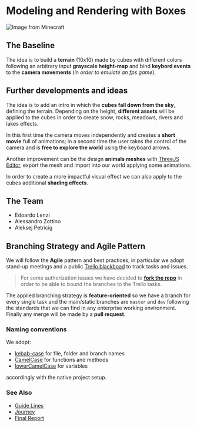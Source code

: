 # Modeling and Rendering with Boxes

![Image from Minecraft](https://jordanweagly.files.wordpress.com/2012/02/figure_4.png)

## The Baseline

The idea is to build a **terrain** (10x10) made by cubes with different colors following an arbitrary input **grayscale height-map** and bind **keybord events** to the **camera movements** (*in order to emulate an fps game*).


## Further developments and ideas

The idea is to add an intro in which the **cubes fall down from the sky**, defining the terrain. 
Depending on the height, **different assets** will be applied to the cubes in order to create snow, rocks, meadows, rivers and lakes effects.

In this first time the camera moves independently and creates a **short movie** full of animations; in a second time the user takes the control of the camera and is **free to explore the world** using the keyboard arrows.

Another improvement can be the design **animals meshes** with [ThreeJS Editor](https://threejs.org/editor/), export the mesh and import into our world applying some animations.

In order to create a more impactful visual effect we can also apply to the cubes additional **shading effects**.


## The Team

* Edoardo Lenzi
* Alessandro Zottino
* Aleksej Petricig


## Branching Strategy and Agile Pattern

We will follow the **Agile** pattern and best practices, in particular we adopt stand-up meetings and a public [Trello blackboad](https://trello.com/b/GHashjJM/cubes-2019) to track tasks and issues. 

> For some authorization issues we have decided to [**fork the repo**](https://github.com/EdoardoLenzi9/cubes-2019-zottino-petricig-lenzi-fork) in order to be able to bound the branches to the Trello tasks.

The applied branching strategy is **feature-oriented** so we have a branch for every single task and the main/static branches are `master` and `dev` following the standards that we can find in any enterprise working environment. Finally any merge will be made by a **pull request**. 


### Naming conventions

We adopt:

* [kebab-case](https://it.wikipedia.org/wiki/Kebab_case) for file, folder and branch names 
* [CamelCase](https://en.wikipedia.org/wiki/Camel_case) for functions and methods 
* [lowerCamelCase](https://www.w3schools.com/JS/js_conventions.asp) for variables

accordingly with the native project setup. 


### See Also

* [Guide Lines](guide-lines.md)
* [Journey](journey.md)
* [Final Report](final-report.md)